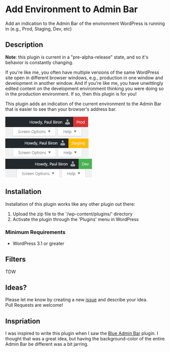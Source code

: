 # Add Environment to Admin Bar
Add an indication to the Admin Bar of the environment WordPress is running in (e.g., Prod, Staging, Dev, etc)

## Description
**Note**: this plugin is current in a "pre-alpha-release" state, and so it's behavior is constantly changing.

If you're like me, you often have multiple versions of the same WordPress site open in different browser windows, e.g.,  production in one window and development in another window.  And if you're like me, you have unwittingly edited content on the development environment thinking you were doing so in the production environment.  If so, then this plugin is for you!

This plugin adds an indication of the current environment to the Admin Bar that is easier to see than your browser's address bar.

![Production](assets/screenshot-1.png?raw=true "Production")
![Staging](assets/screenshot-2.png?raw=true "Staging")
![Development](assets/screenshot-3.png?raw=true "Development")

## Installation
Installation of this plugin works like any other plugin out there:

1. Upload the zip file to the '/wp-content/plugins/' directory
2. Activate the plugin through the 'Plugins' menu in WordPress

### Minimum Requirements
* WordPress 3.1 or greater

## Filters

TDW

## Ideas?
Please let me know by creating a new [issue](https://github.com/pbiron/shc-add-env/issues/new) and describe your idea.  
Pull Requests are welcome!

## Inspriation

I was inspired to write this plugin when I saw the [Blue Admin Bar](https://wordpress.org/plugins/blue-admin-bar/) plugin.  I thought that was a great idea, but having the background-color of the entire Admin Bar be different was a bit jarring.